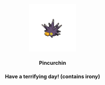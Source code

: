<p align="center">
    <img src="https://raw.githubusercontent.com/PokeAPI/sprites/master/sprites/pokemon/871.png" width="150" height="150">
</p>
<h3 align="center"> <b>Pincurchin</b></h3>
<h3 align="center">Have a terrifying day! (contains irony)</h3>

